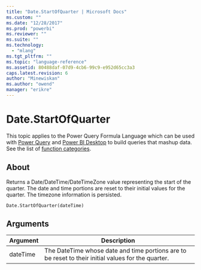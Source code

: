 ```yaml
---
title: "Date.StartOfQuarter | Microsoft Docs"
ms.custom: ""
ms.date: "12/28/2017"
ms.prod: "powerbi"
ms.reviewer: ""
ms.suite: ""
ms.technology: 
  - "mlang"
ms.tgt_pltfrm: ""
ms.topic: "language-reference"
ms.assetid: 80488daf-07d9-4cb6-99c9-e952d65cc3a3
caps.latest.revision: 6
author: "Minewiskan"
ms.author: "owend"
manager: "erikre"
---
```

# Date.StartOfQuarter
This topic applies to the Power Query Formula Language which can be used with [Power Query](https://support.office.com/article/Introduction-to-Microsoft-Power-Query-for-Excel-6E92E2F4-2079-4E1F-BAD5-89F6269CD605) and [Power BI Desktop](http://go.microsoft.com/fwlink/p/?LinkId=618607) to build queries that mashup data. See the list of [function categories](https://msdn.microsoft.com/en-us/library/mt211003.aspx).  
  
## About  
Returns a Date/DateTime/DateTimeZone value representing the start of the quarter. The date and time portions are reset to their initial values for the quarter. The timezone information is persisted.  
  
```  
Date.StartOfQuarter(dateTime)  
```  
  
## <a name="__goback"></a>Arguments  
  
|Argument|Description|  
|------------|---------------|  
|dateTime|The DateTime whose date and time portions are to be reset to their initial values for the quarter.|  
  
